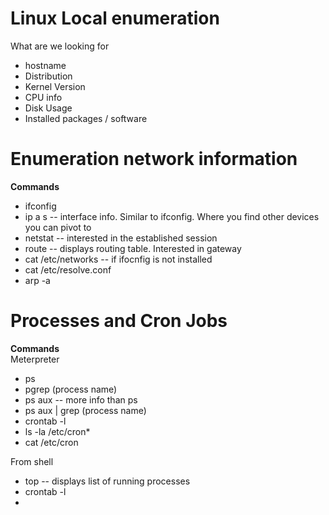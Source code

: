 # Linux Local enumeration
What are we looking for
- hostname
- Distribution
- Kernel Version
- CPU info
- Disk Usage
- Installed packages / software

# Enumeration network information
**Commands**  
- ifconfig
- ip a s -- interface info. Similar to ifconfig. Where you find other devices you can pivot to
- netstat -- interested in the established session
- route -- displays routing table. Interested in gateway
- cat /etc/networks -- if ifocnfig is not installed
- cat /etc/resolve.conf
- arp -a

# Processes and Cron Jobs
**Commands**  
Meterpreter  
- ps
- pgrep (process name)
- ps aux -- more info than ps
- ps aux | grep (process name)
- crontab -l
- ls -la /etc/cron*
- cat /etc/cron

From shell
- top -- displays list of running processes
- crontab -l
- 
